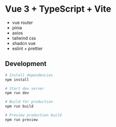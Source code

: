 # Vue 3 + TypeScript + Vite

- vue router
- pinia
- axios
- tailwind css
- shadcn vue
- eslint + prettier

## Development

```bash
# Install dependencies
npm install

# Start dev server
npm run dev

# Build for production
npm run build

# Preview production build
npm run preview
```

